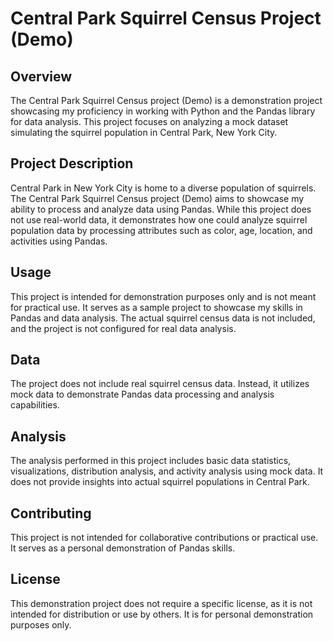 # Central Park Squirrel Census Project (Demo)

## Overview

The Central Park Squirrel Census project (Demo) is a demonstration project showcasing my proficiency in working with Python and the Pandas library for data analysis. This project focuses on analyzing a mock dataset simulating the squirrel population in Central Park, New York City.

## Project Description

Central Park in New York City is home to a diverse population of squirrels. The Central Park Squirrel Census project (Demo) aims to showcase my ability to process and analyze data using Pandas. While this project does not use real-world data, it demonstrates how one could analyze squirrel population data by processing attributes such as color, age, location, and activities using Pandas.

## Usage

This project is intended for demonstration purposes only and is not meant for practical use. It serves as a sample project to showcase my skills in Pandas and data analysis. The actual squirrel census data is not included, and the project is not configured for real data analysis.

## Data

The project does not include real squirrel census data. Instead, it utilizes mock data to demonstrate Pandas data processing and analysis capabilities.

## Analysis

The analysis performed in this project includes basic data statistics, visualizations, distribution analysis, and activity analysis using mock data. It does not provide insights into actual squirrel populations in Central Park.

## Contributing

This project is not intended for collaborative contributions or practical use. It serves as a personal demonstration of Pandas skills.

## License

This demonstration project does not require a specific license, as it is not intended for distribution or use by others. It is for personal demonstration purposes only.
